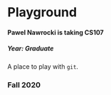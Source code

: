 # Playground

#### Pawel Nawrocki is taking CS107

##### Year: Graduate

A place to play with `git`.

### Fall 2020
